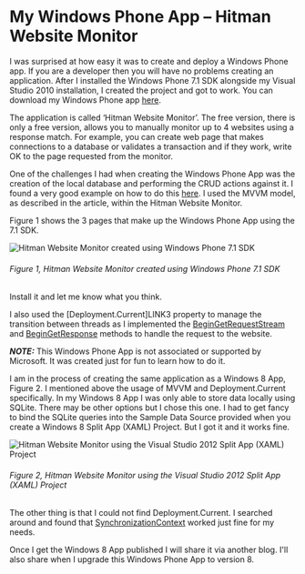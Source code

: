 # My Windows Phone App – Hitman Website Monitor

I was surprised at how easy it was to create and deploy a Windows Phone app.  If you are a developer then you will have no problems creating an application.  After I installed the Windows Phone 7.1 SDK alongside my Visual Studio 2010 installation, I created the project and got to work.
You can download my Windows Phone app [here][LINK1].

The application is called ‘Hitman Website Monitor’.  The free version, there is only a free version, allows you to manually monitor up to 4 websites using a response match.  For example, you can create web page that makes connections to a database or validates a transaction and if they work, write OK to the page requested from the monitor.

One of the challenges I had when creating the Windows Phone App was the creation of the local database and performing the CRUD actions against it.  I found a very good example on how to do this [here][LINK2].  I used the MVVM model, as described in the article, within the Hitman Website Monitor.

Figure 1 shows the 3 pages that make up the Windows Phone App using the 7.1 SDK.

![Hitman Website Monitor created using Windows Phone 7.1 SDK][FIGURE1]
###### Figure 1, Hitman Website Monitor created using Windows Phone 7.1 SDK

Install it and let me know what you think.

I also used the [Deployment.Current]LINK3 property to manage the transition between threads as I implemented the [BeginGetRequestStream][LINK4] and [BeginGetResponse][LINK5] methods to handle the request to the website.

***NOTE:***  This Windows Phone App is not associated or supported by Microsoft.  It was created just for fun to learn how to do it.

I am in the process of creating the same application as a Windows 8 App, Figure 2.  I mentioned above the usage of MVVM and Deployment.Current specifically.  In my Windows 8 App I was only able to store data locally using SQLite.  There may be other options but I chose this one.  I had to get fancy to bind the SQLite queries into the Sample Data Source provided when you create a Windows 8 Split App (XAML) Project. But I got it and it works fine.

![Hitman Website Monitor using the Visual Studio 2012 Split App (XAML) Project][FIGURE2]
###### Figure 2, Hitman Website Monitor using the Visual Studio 2012 Split App (XAML) Project

The other thing is that I could not find Deployment.Current.  I searched around and found that [SynchronizationContext][LINK6] worked just fine for my needs.

Once I get the Windows 8 App published I will share it via another blog.  I'll also share when I upgrade this Windows Phone App to version 8.

[FIGURE1]: ../images/2011/msdn-0180.png "Figure 1, Hitman Website Monitor created using Windows Phone 7.1 SDK"
[FIGURE2]: ../images/2011/msdn-0181.png "Figure 2, Hitman Website Monitor using the Visual Studio 2012 Split App (XAML) Project"

[LINK1]: http://www.windowsphone.com/en-us/store/app/hitman/21521bdb-dd8a-40d7-855f-4290a75365e4
[LINK2]: http://msdn.microsoft.com/en-us/library/hh286405(v=VS.92).aspx
[LINK3]: http://msdn.microsoft.com/en-us/library/system.windows.deployment.current(v=VS.95).aspx
[LINK4]: http://msdn.microsoft.com/en-us/library/system.net.httpwebrequest.begingetrequeststream.aspx
[LINK5]: http://msdn.microsoft.com/en-us/library/system.net.httpwebrequest.begingetresponse.aspx
[LINK6]: http://msdn.microsoft.com/en-us/library/system.threading.synchronizationcontext.aspx
